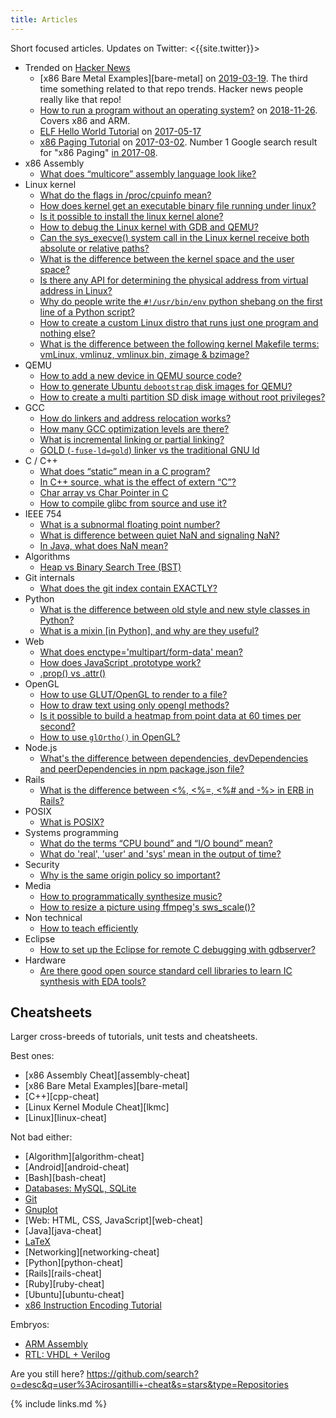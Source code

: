 ```yaml
---
title: Articles
---
```


Short focused articles. Updates on Twitter: <{{site.twitter}}>

-   Trended on [Hacker News](https://news.ycombinator.com/)
    -   [x86 Bare Metal Examples][bare-metal] on [2019-03-19](https://news.ycombinator.com/item?id=19428700). The third time something related to that repo trends. Hacker news people really like that repo!
    -   [How to run a program without an operating system?](https://stackoverflow.com/questions/22054578/how-to-run-a-program-without-an-operating-system/32483545#32483545) on [2018-11-26](https://web.archive.org/web/20181126123625/https://news.ycombinator.com). Covers x86 and ARM.
    -   [ELF Hello World Tutorial](/elf-hello-world) on [2017-05-17](https://web.archive.org/web/20170517174951/https://news.ycombinator.com/news)
    -   [x86 Paging Tutorial](/x86-paging) on [2017-03-02](https://news.ycombinator.com/item?id=13773219). Number 1 Google search result for "x86 Paging" [in 2017-08](https://archive.is/VUSNt).
-   x86 Assembly
    -   [What does “multicore” assembly language look like?](https://stackoverflow.com/questions/980999/what-does-multicore-assembly-language-look-like/33651438#33651438)
-   Linux kernel
    -   [What do the flags in /proc/cpuinfo mean?](https://unix.stackexchange.com/a/219674/32558)
    -   [How does kernel get an executable binary file running under linux?](https://stackoverflow.com/a/31394861/895245)
    -   [Is it possible to install the linux kernel alone?](https://unix.stackexchange.com/questions/17122/is-it-possible-to-install-the-linux-kernel-alone/200572#200572)
    -   [How to debug the Linux kernel with GDB and QEMU?](https://stackoverflow.com/questions/11408041/how-to-debug-the-linux-kernel-with-gdb-and-qemu/33203642#33203642)
    -   [Can the sys_execve() system call in the Linux kernel receive both absolute or relative paths?](https://stackoverflow.com/questions/33852690/can-the-sys-execve-system-call-in-the-linux-kernel-receive-both-absolute-or-re/42290593#42290593)
    -   [What is the difference between the kernel space and the user space?](https://stackoverflow.com/questions/5957570/what-is-the-difference-between-the-kernel-space-and-the-user-space/44285809#44285809)
    -   [Is there any API for determining the physical address from virtual address in Linux?](https://stackoverflow.com/questions/5748492/is-there-any-api-for-determining-the-physical-address-from-virtual-address-in-li/45128487#45128487)
    -   [Why do people write the `#!/usr/bin/env` python shebang on the first line of a Python script?](https://stackoverflow.com/questions/2429511/why-do-people-write-the-usr-bin-env-python-shebang-on-the-first-line-of-a-pyt/40938801#40938801)
    -   [How to create a custom Linux distro that runs just one program and nothing else?](https://unix.stackexchange.com/questions/122717/how-to-create-a-custom-linux-distro-that-runs-just-one-program-and-nothing-else/238579#238579)
    -   [What is the difference between the following kernel Makefile terms: vmLinux, vmlinuz, vmlinux.bin, zimage & bzimage?](https://unix.stackexchange.com/questions/5518/what-is-the-difference-between-the-following-kernel-makefile-terms-vmlinux-vml/482978#482978)
-   QEMU
    -   [How to add a new device in QEMU source code?](https://stackoverflow.com/questions/28315265/how-to-add-a-new-device-in-qemu-source-code/44612957#44612957)
    -   [How to generate Ubuntu `debootstrap` disk images for QEMU?](https://askubuntu.com/questions/281763/is-there-any-prebuilt-qemu-ubuntu-image32bit-online/1081171#1081171)
    -   [How to create a multi partition SD disk image without root privileges?](https://stackoverflow.com/questions/10949169/how-to-create-a-multi-partition-sd-image-without-root-privileges/52850819#52850819)
-   GCC
    -   [How do linkers and address relocation works?](https://stackoverflow.com/questions/3322911/what-do-linkers-do/33690144#33690144)
    -   [How many GCC optimization levels are there?](https://stackoverflow.com/a/30308151/895245)
    -   [What is incremental linking or partial linking?](https://stackoverflow.com/questions/29391965/what-is-partial-linking-in-gnu-linker/53959624#53959624)
    -   [GOLD (`-fuse-ld=gold`) linker vs the traditional GNU ld](https://stackoverflow.com/questions/3476093/replacing-ld-with-gold-any-experience/53921263#53921263)
-   C / C++
    -   [What does “static” mean in a C program?](https://stackoverflow.com/questions/572547/what-does-static-mean-in-a-c-program/14339047#14339047)
    -   [In C++ source, what is the effect of extern “C”?](https://stackoverflow.com/questions/1041866/in-c-source-what-is-the-effect-of-extern-c/30526795#30526795)
    -   [Char array vs Char Pointer in C](https://stackoverflow.com/questions/10186765/char-array-vs-char-pointer-in-c/30661089#30661089)
    -   [How to compile glibc from source and use it?](https://stackoverflow.com/questions/847179/multiple-glibc-libraries-on-a-single-host/52454603#52454603)
-   IEEE 754
    -   [What is a subnormal floating point number?](https://stackoverflow.com/questions/8341395/what-is-a-subnormal-floating-point-number/53203428#53203428)
    -   [What is difference between quiet NaN and signaling NaN?](https://stackoverflow.com/questions/18118408/what-is-difference-between-quiet-nan-and-signaling-nan/55648118#55648118)
    -   [In Java, what does NaN mean?](https://stackoverflow.com/questions/2618059/in-java-what-does-nan-mean/55673220#55673220)
-   Algorithms
    -   [Heap vs Binary Search Tree (BST)](https://stackoverflow.com/a/29548834/895245)
-   Git internals
    -   [What does the git index contain EXACTLY?](https://stackoverflow.com/a/25806452/895245)
-   Python
    -   [What is the difference between old style and new style classes in Python?](https://stackoverflow.com/a/19950198/895245)
    -   [What is a mixin [in Python], and why are they useful?](https://stackoverflow.com/a/20022860/895245)
-   Web
    -   [What does enctype='multipart/form-data' mean?](https://stackoverflow.com/a/28380690/895245)
    -   [How does JavaScript .prototype work?](https://stackoverflow.com/a/23877420/895245)
    -   [.prop() vs .attr()](https://stackoverflow.com/a/24595458/895245)
-   OpenGL
    -   [How to use GLUT/OpenGL to render to a file?](https://stackoverflow.com/questions/3191978/how-to-use-glut-opengl-to-render-to-a-file/14324292#14324292)
    -   [How to draw text using only opengl methods?](https://stackoverflow.com/questions/8847899/opengl-how-to-draw-text-using-only-opengl-methods/36065835#36065835)
    -   [Is it possible to build a heatmap from point data at 60 times per second?](https://stackoverflow.com/questions/30864752/is-it-possible-to-build-a-heatmap-from-point-data-at-60-times-per-second/39839788#39839788)
    -   [How to use `glOrtho()` in OpenGL?](https://stackoverflow.com/questions/2571402/how-to-use-glortho-in-opengl/36046924#36046924)
-   Node.js
    -   [What's the difference between dependencies, devDependencies and peerDependencies in npm package.json file?](https://stackoverflow.com/a/22004559/895245)
-   Rails
    -   [What is the difference between <%, <%=, <%# and -%> in ERB in Rails?](https://stackoverflow.com/a/25626629/895245)
-   POSIX
    -   [What is POSIX?](https://stackoverflow.com/a/31865755/895245)
-   Systems programming
    -   [What do the terms “CPU bound” and “I/O bound” mean?](https://stackoverflow.com/questions/868568/what-do-the-terms-cpu-bound-and-i-o-bound-mean/33510470#33510470)
    -   [What do 'real', 'user' and 'sys' mean in the output of time?](https://stackoverflow.com/questions/556405/what-do-real-user-and-sys-mean-in-the-output-of-time1/53937376#53937376)
-   Security
    -   [Why is the same origin policy so important?](https://security.stackexchange.com/a/72569/53321)
-   Media
    -   [How to programmatically synthesize music?](https://stackoverflow.com/questions/2205070/programmatically-synthesizing-programming-music/52126471#52126471)
    -   [How to resize a picture using ffmpeg's sws_scale()?](https://stackoverflow.com/questions/12831761/how-to-resize-a-picture-using-ffmpegs-sws-scale/36487785#36487785)
-   Non technical
    -   [How to teach efficiently](https://github.com/cirosantilli/how-to-teach-efficiently)
-   Eclipse
    -   [How to set up the Eclipse for remote C debugging with gdbserver?](https://stackoverflow.com/questions/4038760/how-to-set-up-the-eclipse-for-remote-c-debugging-with-gdbserver/45608937#45608937)
-   Hardware
    -   [Are there good open source standard cell libraries to learn IC synthesis with EDA tools?](https://www.quora.com/Are-there-good-open-source-standard-cell-libraries-to-learn-IC-synthesis-with-EDA-tools/answer/Ciro-Santilli)

## Cheatsheets

Larger cross-breeds of tutorials, unit tests and cheatsheets.

Best ones:

-   [x86 Assembly Cheat][assembly-cheat]
-   [x86 Bare Metal Examples][bare-metal]
-   [C++][cpp-cheat]
-   [Linux Kernel Module Cheat][lkmc]
-   [Linux][linux-cheat]

Not bad either:

-   [Algorithm][algorithm-cheat]
-   [Android][android-cheat]
-   [Bash][bash-cheat]
-   [Databases: MySQL, SQLite](/db)
-   [Git](/git-tutorial)
-   [Gnuplot](https://github.com/cirosantilli/gnuplot-cheat)
-   [Web: HTML, CSS, JavaScript][web-cheat]
-   [Java][java-cheat]
-   [LaTeX](https://github.com/cirosantilli/latex-cheat)
-   [Networking][networking-cheat]
-   [Python][python-cheat]
-   [Rails][rails-cheat]
-   [Ruby][ruby-cheat]
-   [Ubuntu][ubuntu-cheat]
-   [x86 Instruction Encoding Tutorial](https://github.com/cirosantilli/x86-instruction-encoding-tutorial)

Embryos:

-   [ARM Assembly](https://github.com/cirosantilli/arm-assembly-cheat)
-   [RTL: VHDL + Verilog](https://github.com/cirosantilli/rtl-cheat)

Are you still here? <https://github.com/search?o=desc&q=user%3Acirosantilli+-cheat&s=stars&type=Repositories>

{% include links.md %}
